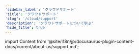 ```yaml
---
'sidebar_label': 'クラウドサポート'
'title': 'クラウドサポート'
'slug': '/cloud/support'
'description': 'クラウドサポートについて学ぶ'
'hide_title': true
---
```


import Content from '@site/i18n/jp/docusaurus-plugin-content-docs/current/about-us/support.md';

<Content />
